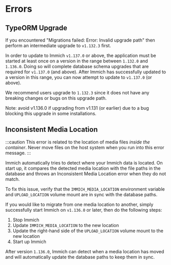 # Errors

## TypeORM Upgrade

If you encountered "Migrations failed: Error: Invalid upgrade path" then perform an intermediate upgrade to `v1.132.3` first.

In order to update to Immich `v1.137.0` or above, the application must be started at least once on a version in the range between `1.132.0` and `1.136.0`. Doing so will complete database schema upgrades that are required for `v1.137.0` (and above). After Immich has successfully updated to a version in this range, you can now attempt to update to `v1.137.0` (or above).

We recommend users upgrade to `1.132.3` since it does not have any breaking changes or bugs on this upgrade path.

Note: avoid v1.136.0 if upgrading from v1.131 (or earlier) due to a bug blocking this upgrade in some installations.

## Inconsistent Media Location

:::caution
This error is related to the location of media files _inside the container_. Never move files on the host system when you run into this error message.
:::

Immich automatically tries to detect where your Immich data is located. On start up, it compares the detected media location with the file paths in the database and throws an Inconsistent Media Location error when they do not match.

To fix this issue, verify that the `IMMICH_MEDIA_LOCATION` environment variable and `UPLOAD_LOCATION` volume mount are in sync with the database paths.

If you would like to migrate from one media location to another, simply successfully start Immich on `v1.136.0` or later, then do the following steps:

1. Stop Immich
2. Update `IMMICH_MEDIA_LOCATION` to the new location
3. Update the right-hand side of the `UPLOAD_LOCATION` volume mount to the new location
4. Start up Immich

After version `1.136.0`, Immich can detect when a media location has moved and will automatically update the database paths to keep them in sync.
